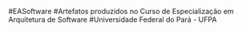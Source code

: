#EASoftware
#Artefatos produzidos no Curso de Especialização em Arquitetura de Software
#Universidade Federal do Pará - UFPA
